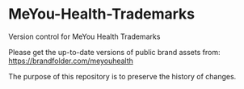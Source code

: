 # MeYou-Health-Trademarks

Version control for MeYou Health Trademarks

Please get the up-to-date versions of public brand assets from:
https://brandfolder.com/meyouhealth

The purpose of this repository is to preserve the history of changes.

